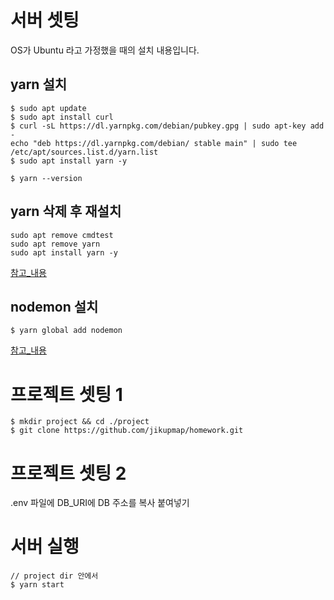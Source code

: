# 서버 셋팅

OS가 Ubuntu 라고 가정했을 때의 설치 내용입니다.

## yarn 설치

```
$ sudo apt update
$ sudo apt install curl
$ curl -sL https://dl.yarnpkg.com/debian/pubkey.gpg | sudo apt-key add -
echo "deb https://dl.yarnpkg.com/debian/ stable main" | sudo tee /etc/apt/sources.list.d/yarn.list
$ sudo apt install yarn -y

$ yarn --version

```

## yarn 삭제 후 재설치

```
sudo apt remove cmdtest
sudo apt remove yarn
sudo apt install yarn -y
```


[참고\_내용](https://linuxhint.com/install_yarn_ubuntu/)

## nodemon 설치

```
$ yarn global add nodemon
```

[참고\_내용](https://yarnpkg.com/package/nodemon)


# 프로젝트 셋팅 1

```
$ mkdir project && cd ./project
$ git clone https://github.com/jikupmap/homework.git
```

# 프로젝트 셋팅 2
.env 파일에 DB_URI에 DB 주소를 복사 붙여넣기

# 서버 실행

```
// project dir 안에서
$ yarn start
```
